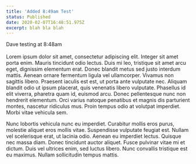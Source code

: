 ```yaml
---
title: 'Added 8:49am Test'
status: Published
date: 2020-02-07T16:48:51.975Z
excerpt: blah bla blah
---
```

Dave testing at 8:48am\
\
Lorem ipsum dolor sit amet, consectetur adipiscing elit. Integer sit amet porta enim. Mauris tincidunt odio lectus. Duis mi leo, tristique sit amet arcu eget, dignissim elementum erat. Donec blandit metus sed justo interdum mattis. Aenean ornare fermentum ligula vel ullamcorper. Vivamus non sagittis libero. Praesent iaculis est est, ut porta ante vulputate nec. Aliquam blandit odio ut ipsum placerat, quis venenatis libero vulputate. Phasellus id elit viverra, pharetra quam id, euismod arcu. Donec pellentesque nunc non hendrerit elementum. Orci varius natoque penatibus et magnis dis parturient montes, nascetur ridiculus mus. Proin tempus odio at volutpat imperdiet. Morbi vitae vehicula sem.

Nunc lobortis vehicula nunc eu imperdiet. Curabitur mollis eros purus, molestie aliquet eros mollis vitae. Suspendisse vulputate feugiat est. Nullam vel scelerisque erat, ut lacinia odio. Aenean eu imperdiet lectus. Quisque nec massa diam. Donec tincidunt auctor aliquet. Fusce pulvinar vitae mi et dictum. Duis vel ultrices enim, sed luctus libero. Nunc convallis tristique est eu maximus. Nullam sollicitudin tempus mattis.
